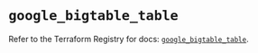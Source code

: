 # `google_bigtable_table`

Refer to the Terraform Registry for docs: [`google_bigtable_table`](https://registry.terraform.io/providers/hashicorp/google/5.21.0/docs/resources/bigtable_table).
